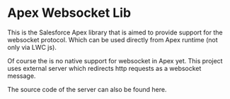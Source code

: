 # Apex Websocket Lib

This is the Salesforce Apex library that is aimed to provide support for the websocket protocol. Which can be used directly from Apex runtime (not only via LWC js).

Of course the is no native support for websocket in Apex yet. This project uses external server which redirects http requests as a websocket message.

The source code of the server can also be found here.
